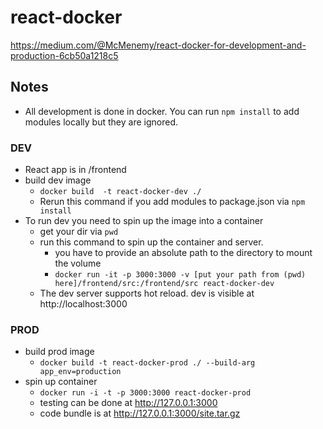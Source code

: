# react-docker

https://medium.com/@McMenemy/react-docker-for-development-and-production-6cb50a1218c5

## Notes
- All development is done in docker. You can run `npm install` to add modules locally but they are ignored. 

### DEV
* React app is in /frontend
* build dev image 
    * `docker build  -t react-docker-dev ./`
    * Rerun this command if you add modules to package.json via `npm install`
* To run dev you need to spin up the image into a container
    * get your dir via `pwd`
    * run this command to spin up the container and server. 
        * you have to provide an absolute path to the directory to mount the volume
        * `docker run -it -p 3000:3000 -v [put your path from (pwd) here]/frontend/src:/frontend/src react-docker-dev`
    * The dev server supports hot reload. 
    dev is visible at http://localhost:3000

### PROD
* build prod image
   * `docker build -t react-docker-prod ./ --build-arg app_env=production`
* spin up container
   * `docker run -i -t -p 3000:3000 react-docker-prod`
   * testing can be done at http://127.0.0.1:3000
   * code bundle is at http://127.0.0.1:3000/site.tar.gz
